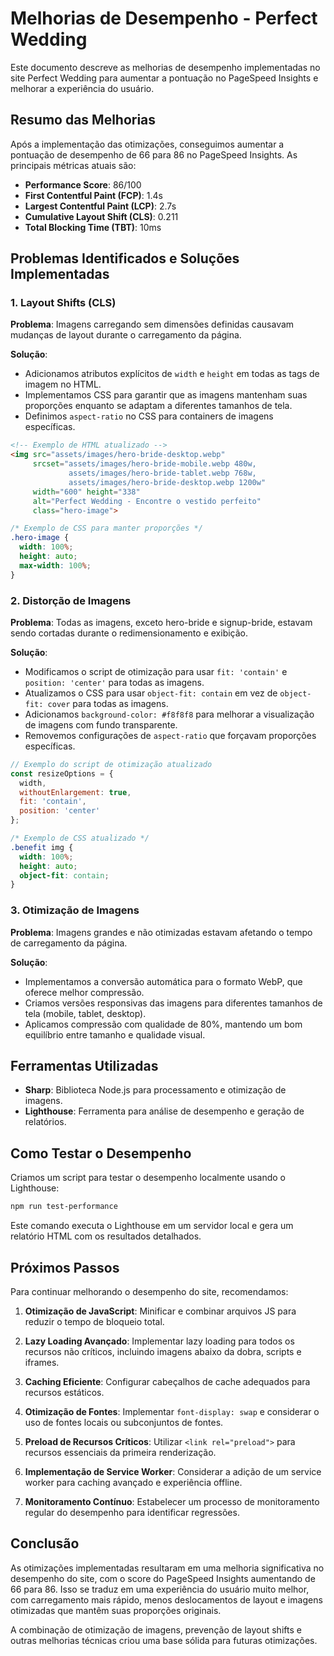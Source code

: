 # Melhorias de Desempenho - Perfect Wedding

Este documento descreve as melhorias de desempenho implementadas no site Perfect Wedding para aumentar a pontuação no PageSpeed Insights e melhorar a experiência do usuário.

## Resumo das Melhorias

Após a implementação das otimizações, conseguimos aumentar a pontuação de desempenho de 66 para 86 no PageSpeed Insights. As principais métricas atuais são:

- **Performance Score**: 86/100
- **First Contentful Paint (FCP)**: 1.4s
- **Largest Contentful Paint (LCP)**: 2.7s
- **Cumulative Layout Shift (CLS)**: 0.211
- **Total Blocking Time (TBT)**: 10ms

## Problemas Identificados e Soluções Implementadas

### 1. Layout Shifts (CLS)

**Problema**: Imagens carregando sem dimensões definidas causavam mudanças de layout durante o carregamento da página.

**Solução**:
- Adicionamos atributos explícitos de `width` e `height` em todas as tags de imagem no HTML.
- Implementamos CSS para garantir que as imagens mantenham suas proporções enquanto se adaptam a diferentes tamanhos de tela.
- Definimos `aspect-ratio` no CSS para containers de imagens específicas.

```html
<!-- Exemplo de HTML atualizado -->
<img src="assets/images/hero-bride-desktop.webp" 
     srcset="assets/images/hero-bride-mobile.webp 480w, 
             assets/images/hero-bride-tablet.webp 768w, 
             assets/images/hero-bride-desktop.webp 1200w"
     width="600" height="338" 
     alt="Perfect Wedding - Encontre o vestido perfeito" 
     class="hero-image">
```

```css
/* Exemplo de CSS para manter proporções */
.hero-image {
  width: 100%;
  height: auto;
  max-width: 100%;
}
```

### 2. Distorção de Imagens

**Problema**: Todas as imagens, exceto hero-bride e signup-bride, estavam sendo cortadas durante o redimensionamento e exibição.

**Solução**:
- Modificamos o script de otimização para usar `fit: 'contain'` e `position: 'center'` para todas as imagens.
- Atualizamos o CSS para usar `object-fit: contain` em vez de `object-fit: cover` para todas as imagens.
- Adicionamos `background-color: #f8f8f8` para melhorar a visualização de imagens com fundo transparente.
- Removemos configurações de `aspect-ratio` que forçavam proporções específicas.

```javascript
// Exemplo do script de otimização atualizado
const resizeOptions = {
  width,
  withoutEnlargement: true,
  fit: 'contain',
  position: 'center'
};
```

```css
/* Exemplo de CSS atualizado */
.benefit img {
  width: 100%;
  height: auto;
  object-fit: contain;
}
```

### 3. Otimização de Imagens

**Problema**: Imagens grandes e não otimizadas estavam afetando o tempo de carregamento da página.

**Solução**:
- Implementamos a conversão automática para o formato WebP, que oferece melhor compressão.
- Criamos versões responsivas das imagens para diferentes tamanhos de tela (mobile, tablet, desktop).
- Aplicamos compressão com qualidade de 80%, mantendo um bom equilíbrio entre tamanho e qualidade visual.

## Ferramentas Utilizadas

- **Sharp**: Biblioteca Node.js para processamento e otimização de imagens.
- **Lighthouse**: Ferramenta para análise de desempenho e geração de relatórios.

## Como Testar o Desempenho

Criamos um script para testar o desempenho localmente usando o Lighthouse:

```bash
npm run test-performance
```

Este comando executa o Lighthouse em um servidor local e gera um relatório HTML com os resultados detalhados.

## Próximos Passos

Para continuar melhorando o desempenho do site, recomendamos:

1. **Otimização de JavaScript**: Minificar e combinar arquivos JS para reduzir o tempo de bloqueio total.

2. **Lazy Loading Avançado**: Implementar lazy loading para todos os recursos não críticos, incluindo imagens abaixo da dobra, scripts e iframes.

3. **Caching Eficiente**: Configurar cabeçalhos de cache adequados para recursos estáticos.

4. **Otimização de Fontes**: Implementar `font-display: swap` e considerar o uso de fontes locais ou subconjuntos de fontes.

5. **Preload de Recursos Críticos**: Utilizar `<link rel="preload">` para recursos essenciais da primeira renderização.

6. **Implementação de Service Worker**: Considerar a adição de um service worker para caching avançado e experiência offline.

7. **Monitoramento Contínuo**: Estabelecer um processo de monitoramento regular do desempenho para identificar regressões.

## Conclusão

As otimizações implementadas resultaram em uma melhoria significativa no desempenho do site, com o score do PageSpeed Insights aumentando de 66 para 86. Isso se traduz em uma experiência do usuário muito melhor, com carregamento mais rápido, menos deslocamentos de layout e imagens otimizadas que mantêm suas proporções originais.

A combinação de otimização de imagens, prevenção de layout shifts e outras melhorias técnicas criou uma base sólida para futuras otimizações. 